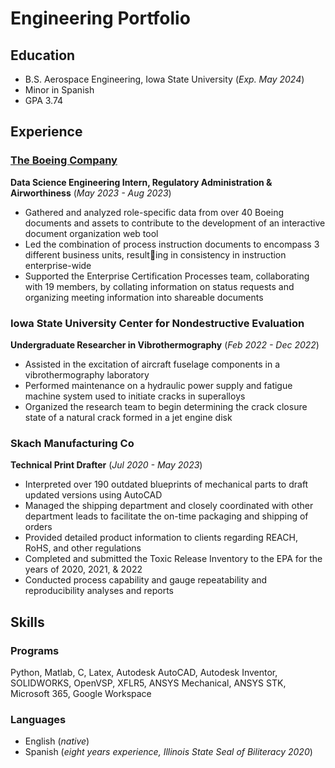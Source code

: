# Engineering Portfolio

## Education
- B.S. Aerospace Engineering, Iowa State University (_Exp. May 2024_)
- Minor in Spanish
- GPA 3.74

## Experience
### <ins>The Boeing Company</ins>
**Data Science Engineering Intern, Regulatory Administration & Airworthiness**
(_May 2023 - Aug 2023_)
- Gathered and analyzed role-specific data from over 40 Boeing documents and assets to contribute to the development of an interactive document organization web tool
- Led the combination of process instruction documents to encompass 3 different business units, resulting in consistency in instruction enterprise-wide
- Supported the Enterprise Certification Processes team, collaborating with 19 members, by collating information on status requests and organizing meeting information into shareable documents

### Iowa State University Center for Nondestructive Evaluation
**Undergraduate Researcher in Vibrothermography**
(_Feb 2022 - Dec 2022_)
- Assisted in the excitation of aircraft fuselage components in a vibrothermography laboratory
- Performed maintenance on a hydraulic power supply and fatigue machine system used to initiate cracks in superalloys
- Organized the research team to begin determining the crack closure state of a natural crack formed in a jet engine disk

### Skach Manufacturing Co
**Technical Print Drafter**
(_Jul 2020 - May 2023_)
- Interpreted over 190 outdated blueprints of mechanical parts to draft updated versions using AutoCAD
- Managed the shipping department and closely coordinated with other department leads to facilitate the on-time packaging and shipping of orders
- Provided detailed product information to clients regarding REACH, RoHS, and other regulations
- Completed and submitted the Toxic Release Inventory to the EPA for the years of 2020, 2021, & 2022
- Conducted process capability and gauge repeatability and reproducibility analyses and reports

## Skills
### Programs
Python, Matlab, C, Latex, Autodesk AutoCAD, Autodesk Inventor, SOLIDWORKS, OpenVSP, XFLR5, ANSYS Mechanical, ANSYS STK, Microsoft 365, Google Workspace
### Languages
- English (_native_)
- Spanish (_eight years experience, Illinois State Seal of Biliteracy 2020_)
